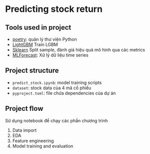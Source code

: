 # Predicting stock return 

## Tools used in project
* [poetry](https://python-poetry.org/): quản lý thư viện Python
* [LightGBM](https://lightgbm.readthedocs.io/en/stable/) Train LGBM 
* [Sklearn](https://scikit-learn.org/1.5/modules/model_evaluation.html) Split sample, đánh giá hiệu quả mô hình qua các metrics
* [MLForecast](https://nixtlaverse.nixtla.io/mlforecast/index.html): Xử lý dữ liệu time series


## Project structure
* `predict_stock.ipynb`: model training scripts
* `dataset`: stock data của 4 mã cổ phiếu
* `pyproject.toml`: file chứa dependencies của dự án

## Project flow
Sử dụng notebook để chạy các phần chương trình
1. Data import
2. EDA
3. Feature engineering
4. Model training and evaluation 